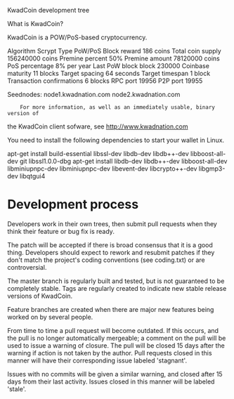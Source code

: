 
KwadCoin development tree

What is KwadCoin?

KwadCoin is a POW/PoS-based cryptocurrency.

Algorithm 	Scrypt
Type 	PoW/PoS
Block reward 	186 coins
Total coin supply 	156240000 coins 
Premine percent 	50%
Premine amount 	78120000 coins 
PoS percentage 	8% per year 
Last PoW block 	block 230000 
Coinbase maturity 	11 blocks 
Target spacing 	64 seconds 
Target timespan 	1 block 
Transaction confirmations 	6 blocks 
RPC port 	19956
P2P port 	19955

Seednodes:
        node1.kwadnation.com
        node2.kwadnation.com

		For more information, as well as an immediately usable, binary version of
the KwadCoin client sofware, see http://www.kwadnation.com

You need to install the following dependencies to start your wallet in Linux.

apt-get install build-essential libssl-dev libdb-dev libdb++-dev libboost-all-dev git libssl1.0.0-dbg
apt-get install libdb-dev libdb++-dev libboost-all-dev libminiupnpc-dev libminiupnpc-dev libevent-dev libcrypto++-dev libgmp3-dev libqtgui4 


Development process
===========================

Developers work in their own trees, then submit pull requests when
they think their feature or bug fix is ready.

The patch will be accepted if there is broad consensus that it is a
good thing.  Developers should expect to rework and resubmit patches
if they don't match the project's coding conventions (see coding.txt)
or are controversial.

The master branch is regularly built and tested, but is not guaranteed
to be completely stable. Tags are regularly created to indicate new
stable release versions of KwadCoin.

Feature branches are created when there are major new features being
worked on by several people.

From time to time a pull request will become outdated. If this occurs, and
the pull is no longer automatically mergeable; a comment on the pull will
be used to issue a warning of closure. The pull will be closed 15 days
after the warning if action is not taken by the author. Pull requests closed
in this manner will have their corresponding issue labeled 'stagnant'.

Issues with no commits will be given a similar warning, and closed after
15 days from their last activity. Issues closed in this manner will be 
labeled 'stale'.

